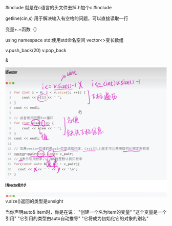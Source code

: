 #include<cstring>
就是在c语言的头文件去掉.h加个c
#include<cmath>

getline(cin,s)
用于解决输入有空格的问题，可以直接读取一行

变量+.+函数（）

using namespace std;使用std命名空间
vector<>变长数组

v.push_back(20)
v.pop_back

&

![alt text](image.png)
v.size()返回的类型是unsight


当你声明auto& item时，你是在说：
"创建一个名为item的变量"
"这个变量是一个引用"
"它引用的类型由auto自动推导"
"它将成为初始化它的对象的别名"


